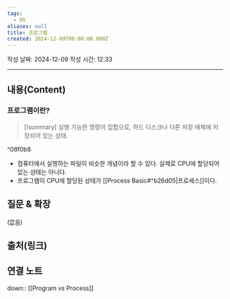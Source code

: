 ```yaml
---
tags:
  - OS
aliases: null
title: 프로그램
created: 2024-12-09T00:00:00.000Z
---
```

작성 날짜: 2024-12-09
작성 시간: 12:33


----
## 내용(Content)

### 프로그램이란?

>[!summary]
>실행 가능한 명령어 집합으로, 하드 디스크나 다른 저장 매체에 저장되어 있는 상태.

^08f0b8

- 컴퓨터에서 실행하는 파일이 비슷한 개념이라 할 수 있다. 실제로 CPU에 할당되어 있는 상태는 아니다.
- 프로그램이 CPU에 할당된 상태가 [[Process Basic#^b26d05|프로세스]]이다.

## 질문 & 확장

(없음)

## 출처(링크)


## 연결 노트

down:: [[Program vs Process]]










